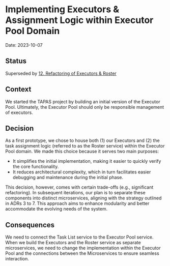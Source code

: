 # Implementing Executors & Assignment Logic within Executor Pool Domain

Date: 2023-10-07

## Status

Superseded by [12. Refactoring of Executors & Roster](0012-refactoring-of-executors-and-roster.md)

## Context

We started the TAPAS project by building an initial version of the Executor Pool. 
Ultimately, the Executor Pool should only be responsible management of executors. 

## Decision

As a first prototype, we chose to house both (1) our Executors and (2) the task assignment logic (referred to as the Roster service) within the Executor Pool domain. We made this choice because it serves two main purposes:

- It simplifies the initial implementation, making it easier to quickly verify the core functionality.
- It reduces architectural complexity, which in turn facilitates easier debugging and maintenance during the initial phase.

This decision, however, comes with certain trade-offs (e.g., significant refactoring). In subsequent iterations, our plan is to separate these components into distinct microservices, aligning with the strategy outlined in ADRs 3 to 7. This approach aims to enhance modularity and better accommodate the evolving needs of the system.

## Consequences

We need to connect the Task List service to the Executor Pool service. When we build the Executors and the Roster service as separate microservices, we need to change the implementation within the Executor Pool and the connections between the Microservices to ensure seamless interaction.  
